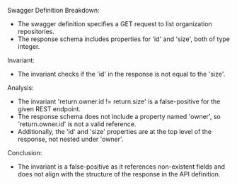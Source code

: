 Swagger Definition Breakdown:
- The swagger definition specifies a GET request to list organization repositories.
- The response schema includes properties for 'id' and 'size', both of type integer.

Invariant:
- The invariant checks if the 'id' in the response is not equal to the 'size'.

Analysis:
- The invariant 'return.owner.id != return.size' is a false-positive for the given REST endpoint.
- The response schema does not include a property named 'owner', so 'return.owner.id' is not a valid reference.
- Additionally, the 'id' and 'size' properties are at the top level of the response, not nested under 'owner'.

Conclusion:
- The invariant is a false-positive as it references non-existent fields and does not align with the structure of the response in the API definition.
